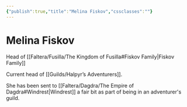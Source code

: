 ```yaml
---
{"publish":true,"title":"Melina Fiskov","cssclasses":""}
---
```



# Melina Fiskov

Head of [[Faltera/Fusilla/The Kingdom of Fusilla#Fiskov Family\|Fiskov Family]]

Current head of [[Guilds/Halpyr’s Adventurers]].

She has been sent to [[Faltera/Dagdra/The Empire of Dagdra#Windrest\|Windrest]] a fair bit as part of being in an adventurer's guild.
